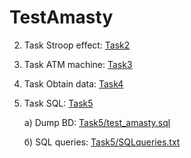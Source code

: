 # TestAmasty
2. Task Stroop effect: [Task2](Task2)<br>

3. Task ATM machine: [Task3](Task3)<br>

4. Task Obtain data: [Task4](Task4)<br>

5. Task SQL: [Task5](Task5)<br>
     
    a) Dump BD: [Task5/test_amasty.sql](Task5/test_amasty.sql)  <br>

    б) SQL queries: [Task5/SQLqueries.txt](Task5/SQLqueries.txt)
